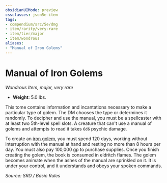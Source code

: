 ```yaml
---
obsidianUIMode: preview
cssclasses: json5e-item
tags:
- compendium/src/5e/dmg
- item/rarity/very-rare
- item/tier/major
- item/wondrous
aliases: 
- "Manual of Iron Golems"
---
```

# Manual of Iron Golems
*Wondrous Item, major, very rare*  

- **Weight**: 5.0 lbs.

This tome contains information and incantations necessary to make a particular type of golem. The DM chooses the type or determines it randomly. To decipher and use the manual, you must be a spellcaster with at least two 5th-level spell slots. A creature that can't use a manual of golems and attempts to read it takes `6d6` psychic damage.

To create an [iron golem](iron-golem.md), you must spend 120 days, working without interruption with the manual at hand and resting no more than 8 hours per day. You must also pay 100,000 gp to purchase supplies. Once you finish creating the golem, the book is consumed in eldritch flames. The golem becomes animate when the ashes of the manual are sprinkled on it. It is under your control, and it understands and obeys your spoken commands.

*Source: SRD / Basic Rules*